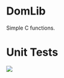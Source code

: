 DomLib
======

Simple C functions.


Unit Tests
==========
<a href="https://travis-ci.org/dlasalle/domlib">
  <img src="https://travis-ci.org/dlasalle/domlib.svg?branch=master"/>
</a>
